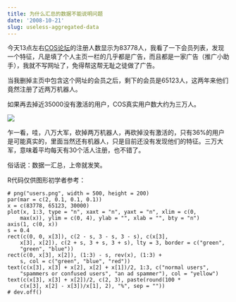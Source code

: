 ```yaml
---
title: 为什么汇总的数据不能说明问题
date: '2008-10-21'
slug: useless-aggregated-data
---
```


今天13点左右[COS论坛](http://www.cos.name/bbs)的注册人数显示为83778人，我看了一下会员列表，发现一个特征，凡是填了个人主页一栏的几乎都是广告，而且都是一家广告（推广小助手），我就不写网址了，免得帮这帮无耻之徒做了广告。

当我删掉主页中包含这个网址的会员之后，剩下的会员是65123人，这两年来他们竟然注册了近两万机器人。

如果再去掉近35000没有激活的用户，COS真实用户数大约为三万人。

![](https://db.yihui.name/imgur/J8OzStR.png)

乍一看，哇，八万大军，砍掉两万机器人，再砍掉没有激活的，只有36%的用户是可能真实的，里面当然还有机器人，只是目前还没有发现他们的特征。三万大军，意味着平均每天有30个活人注册，也不错了。

俗话说：数据一汇总，上帝就发笑。

R代码仅供图形初学者参考：

    # png("users.png", width = 500, height = 200)
    par(mar = c(2, 0.1, 0.1, 0.1))
    x = c(83778, 65123, 30000)
    plot(x, 1:3, type = "n", xaxt = "n", yaxt = "n", xlim = c(0,
        max(x)), ylim = c(0, 4), ylab = "", xlab = "", bty = "n")
    axis(1, c(0, x))
    s = 0.4
    rect(c(0, 0, x[3]), c(2 - s, 3 - s, 3 - s), c(x[3],
        x[3], x[2]), c(2 + s, 3 + s, 3 + s), lty = 3, border = c("green",
        "green", "blue"))
    rect(c(0, x[3], x[2]), (1:3) - s, rev(x), (1:3) +
        s, col = c("green", "blue", "red"))
    text(c(x[3], x[3] + x[2], x[2] + x[1])/2, 1:3, c("normal users",
        "spammers or confused users", "an ad spammer"), col = "yellow")
    text(c(x[3], x[3] + x[2])/2, c(2, 3), paste(round(100 *
        c(x[3], x[2] - x[3])/x[1], 2), "%", sep = ""))
    # dev.off()
